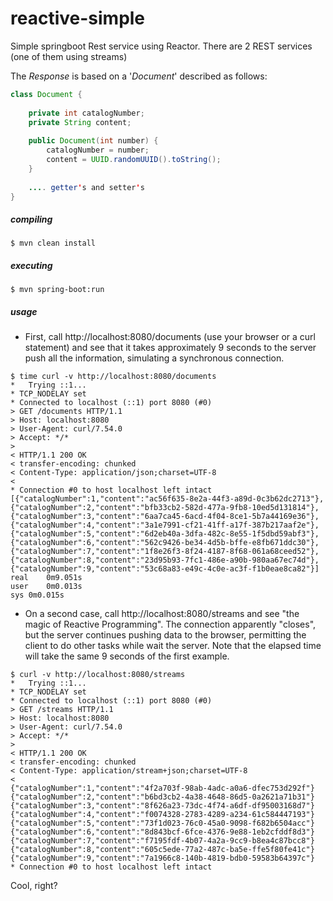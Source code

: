 # reactive-simple
Simple springboot Rest service using Reactor. There are 2 REST services (one of them using streams)

The *Response* is based on a '*Document*' described as follows: 

```Java
class Document {
	
	private int catalogNumber;
	private String content;
	
	public Document(int number) {
		catalogNumber = number;
		content = UUID.randomUUID().toString();
	}
	
	.... getter's and setter's 
}
```
##### compiling

```
$ mvn clean install
```

##### executing

```
$ mvn spring-boot:run
```

##### usage

* First, call http://localhost:8080/documents (use your browser or a curl statement) and see that it takes approximately 9 seconds to the server push all the information, simulating a synchronous connection.

```
$ time curl -v http://localhost:8080/documents
*   Trying ::1...
* TCP_NODELAY set
* Connected to localhost (::1) port 8080 (#0)
> GET /documents HTTP/1.1
> Host: localhost:8080
> User-Agent: curl/7.54.0
> Accept: */*
>
< HTTP/1.1 200 OK
< transfer-encoding: chunked
< Content-Type: application/json;charset=UTF-8
<
* Connection #0 to host localhost left intact
[{"catalogNumber":1,"content":"ac56f635-8e2a-44f3-a89d-0c3b62dc2713"},{"catalogNumber":2,"content":"bfb33cb2-582d-477a-9fb8-10ed5d131814"},{"catalogNumber":3,"content":"6aa7ca45-6acd-4f04-8ce1-5b7a44169e36"},{"catalogNumber":4,"content":"3a1e7991-cf21-41ff-a17f-387b217aaf2e"},{"catalogNumber":5,"content":"6d2eb40a-3dfa-482c-8e55-1f5dbd59abf3"},{"catalogNumber":6,"content":"562c9426-be34-4d5b-bffe-e8fb671ddc30"},{"catalogNumber":7,"content":"1f8e26f3-8f24-4187-8f68-061a68ceed52"},{"catalogNumber":8,"content":"23d95b93-7fc1-486e-a90b-980aa67ec74d"},{"catalogNumber":9,"content":"53c68a83-e49c-4c0e-ac3f-f1b0eae8ca82"}]
real	0m9.051s
user	0m0.013s
sys	0m0.015s
```

* On a second case, call http://localhost:8080/streams and see "the magic of Reactive Programming". The connection apparently "closes", but the server continues pushing data to the browser, permitting the client to do other tasks while wait the server. Note that the elapsed time will take the same 9 seconds of the first example.

```
$ curl -v http://localhost:8080/streams
*   Trying ::1...
* TCP_NODELAY set
* Connected to localhost (::1) port 8080 (#0)
> GET /streams HTTP/1.1
> Host: localhost:8080
> User-Agent: curl/7.54.0
> Accept: */*
>
< HTTP/1.1 200 OK
< transfer-encoding: chunked
< Content-Type: application/stream+json;charset=UTF-8
<
{"catalogNumber":1,"content":"4f2a703f-98ab-4adc-a0a6-dfec753d292f"}
{"catalogNumber":2,"content":"b6bd3cb2-4a38-4648-86d5-0a2621a71b31"}
{"catalogNumber":3,"content":"8f626a23-73dc-4f74-a6df-df95003168d7"}
{"catalogNumber":4,"content":"f0074328-2783-4289-a234-61c584447193"}
{"catalogNumber":5,"content":"73f1d023-76c0-45a0-9098-f682b6504acc"}
{"catalogNumber":6,"content":"8d843bcf-6fce-4376-9e88-1eb2cfddf8d3"}
{"catalogNumber":7,"content":"f7195fdf-4b07-4a2a-9cc9-b8ea4c87bcc8"}
{"catalogNumber":8,"content":"605c5ede-77a2-487c-ba5e-ffe5f80fe41c"}
{"catalogNumber":9,"content":"7a1966c8-140b-4819-bdb0-59583b64397c"}
* Connection #0 to host localhost left intact
```




Cool, right?